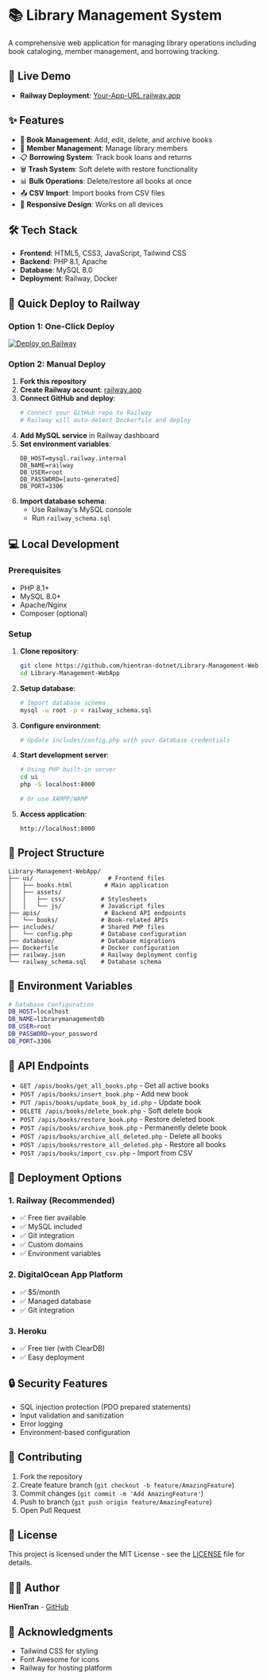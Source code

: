 # 📚 Library Management System

A comprehensive web application for managing library operations including book cataloging, member management, and borrowing tracking.

## 🚀 Live Demo
- **Railway Deployment**: [Your-App-URL.railway.app](https://your-app-url.railway.app)

## ✨ Features
- 📖 **Book Management**: Add, edit, delete, and archive books
- 👥 **Member Management**: Manage library members
- 📋 **Borrowing System**: Track book loans and returns
- 🗑️ **Trash System**: Soft delete with restore functionality
- 📊 **Bulk Operations**: Delete/restore all books at once
- 📤 **CSV Import**: Import books from CSV files
- 📱 **Responsive Design**: Works on all devices

## 🛠️ Tech Stack
- **Frontend**: HTML5, CSS3, JavaScript, Tailwind CSS
- **Backend**: PHP 8.1, Apache
- **Database**: MySQL 8.0
- **Deployment**: Railway, Docker

## 🚀 Quick Deploy to Railway

### Option 1: One-Click Deploy
[![Deploy on Railway](https://railway.app/button.svg)](https://railway.app/template/your-template-id)

### Option 2: Manual Deploy
1. **Fork this repository**
2. **Create Railway account**: [railway.app](https://railway.app)
3. **Connect GitHub and deploy**:
   ```bash
   # Connect your GitHub repo to Railway
   # Railway will auto-detect Dockerfile and deploy
   ```
4. **Add MySQL service** in Railway dashboard
5. **Set environment variables**:
   ```
   DB_HOST=mysql.railway.internal
   DB_NAME=railway
   DB_USER=root
   DB_PASSWORD=[auto-generated]
   DB_PORT=3306
   ```
6. **Import database schema**:
   - Use Railway's MySQL console
   - Run `railway_schema.sql`

## 💻 Local Development

### Prerequisites
- PHP 8.1+
- MySQL 8.0+
- Apache/Nginx
- Composer (optional)

### Setup
1. **Clone repository**:
   ```bash
   git clone https://github.com/hientran-dotnet/Library-Management-WebApp.git
   cd Library-Management-WebApp
   ```

2. **Setup database**:
   ```bash
   # Import database schema
   mysql -u root -p < railway_schema.sql
   ```

3. **Configure environment**:
   ```bash
   # Update includes/config.php with your database credentials
   ```

4. **Start development server**:
   ```bash
   # Using PHP built-in server
   cd ui
   php -S localhost:8000
   
   # Or use XAMPP/WAMP
   ```

5. **Access application**:
   ```
   http://localhost:8000
   ```

## 📁 Project Structure
```
Library-Management-WebApp/
├── ui/                     # Frontend files
│   ├── books.html         # Main application
│   ├── assets/
│   │   ├── css/          # Stylesheets
│   │   └── js/           # JavaScript files
├── apis/                  # Backend API endpoints
│   └── books/            # Book-related APIs
├── includes/             # Shared PHP files
│   └── config.php        # Database configuration
├── database/             # Database migrations
├── Dockerfile            # Docker configuration
├── railway.json          # Railway deployment config
└── railway_schema.sql    # Database schema
```

## 🔧 Environment Variables
```bash
# Database Configuration
DB_HOST=localhost
DB_NAME=librarymanagementdb
DB_USER=root
DB_PASSWORD=your_password
DB_PORT=3306
```

## 📡 API Endpoints
- `GET /apis/books/get_all_books.php` - Get all active books
- `POST /apis/books/insert_book.php` - Add new book
- `PUT /apis/books/update_book_by_id.php` - Update book
- `DELETE /apis/books/delete_book.php` - Soft delete book
- `POST /apis/books/restore_book.php` - Restore deleted book
- `POST /apis/books/archive_book.php` - Permanently delete book
- `POST /apis/books/archive_all_deleted.php` - Delete all books
- `POST /apis/books/restore_all_deleted.php` - Restore all books
- `POST /apis/books/import_csv.php` - Import from CSV

## 🚢 Deployment Options

### 1. Railway (Recommended)
- ✅ Free tier available
- ✅ MySQL included
- ✅ Git integration
- ✅ Custom domains
- ✅ Environment variables

### 2. DigitalOcean App Platform
- ✅ $5/month
- ✅ Managed database
- ✅ Git integration

### 3. Heroku
- ✅ Free tier (with ClearDB)
- ✅ Easy deployment

## 🔒 Security Features
- SQL injection protection (PDO prepared statements)
- Input validation and sanitization
- Error logging
- Environment-based configuration

## 🤝 Contributing
1. Fork the repository
2. Create feature branch (`git checkout -b feature/AmazingFeature`)
3. Commit changes (`git commit -m 'Add AmazingFeature'`)
4. Push to branch (`git push origin feature/AmazingFeature`)
5. Open Pull Request

## 📄 License
This project is licensed under the MIT License - see the [LICENSE](LICENSE) file for details.

## 👨‍💻 Author
**HienTran** - [GitHub](https://github.com/hientran-dotnet)

## 🙏 Acknowledgments
- Tailwind CSS for styling
- Font Awesome for icons
- Railway for hosting platform